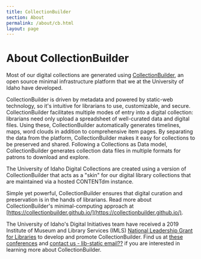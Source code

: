 ```yaml
---
title: CollectionBuilder
section: About
permalink: /about/cb.html
layout: page
---
```


<h1 class="py-4">About CollectionBuilder</h1>

Most of our digital collections are generated using [CollectionBuilder](https://collectionbuilder.github.io/collectionbuilder-gh/), an open source minimal infrastructure platform that we at the University of Idaho have developed.

CollectionBuilder is driven by metadata and powered by static-web technology, so it's intuitive for librarians to use, customizable, and secure. CollectionBuilder facilitates multiple modes of entry into a digital collection: librarians need only upload a spreadsheet of well-curated data and digital files. Using these, CollectionBuilder automatically generates timelines, maps, word clouds in addition to comprehensive item pages. By separating the data from the platform, CollectionBuilder makes it easy for collections to be preserved and shared. Following a Collections as Data model, CollectionBuilder generates collection data files in multiple formats for patrons to download and explore.

The University of Idaho Digital Collections are created using a version of CollectionBuilder that acts as a "skin" for our digital library collections that are maintained via a hosted CONTENTdm instance.

Simple yet powerful, CollectionBuilder ensures that digital curation and preservation is in the hands of librarians. Read more about CollectionBuilder's minimal-computing approach at [https://collectionbuilder.github.io/](https://collectionbuilder.github.io/).

The University of Idaho's Digital Initiatives team have received a 2019 Institute of Museum and Library Services (IMLS) [National Leadership Grant for Libraries](https://www.imls.gov/grants/awarded/lg-34-19-0064-19) to develop and promote CollectionBuilder. Find us at [these conferences](https://collectionbuilder.github.io/) and [contact us - lib-static email??]() if you are interested in learning more about CollectionBuilder.